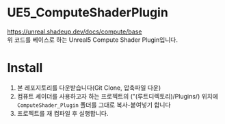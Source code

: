 # UE5_ComputeShaderPlugin
https://unreal.shadeup.dev/docs/compute/base  
위 코드를 베이스로 하는 Unreal5 Compute Shader Plugin입니다.


#  Install
1. 본 레포지토리를 다운받습니다(Git Clone, 압축파일 다운)  
2. 컴퓨트 셰이더를 사용하고자 하는 프로젝트의 ("(루트디렉토리)/Plugins/) 위치에 `ComputeShader_Plugin` 폴더를 그대로 복사-붙여넣기 합니다
3. 프로젝트를 재 컴파일 후 실행합니다.


